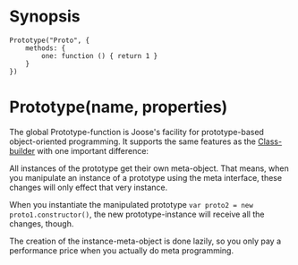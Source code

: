 # Synopsis #

```
Prototype("Proto", {
    methods: {
        one: function () { return 1 }
    }
})
```

# Prototype(name, properties) #

The global Prototype-function is Joose's facility for prototype-based object-oriented programming. It supports the same features as the [Class-builder](BuildingAClass.md) with one important difference:

All instances of the prototype get their own meta-object. That means, when you manipulate an instance of a prototype using the meta interface, these changes will only effect that very instance.

When you instantiate the manipulated prototype ` var proto2 = new proto1.constructor() `, the new prototype-instance will receive all the changes, though.

The creation of the instance-meta-object is done lazily, so you only pay a performance price when you actually do meta programming.